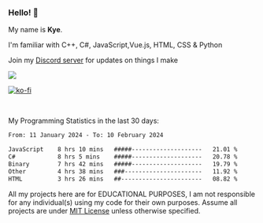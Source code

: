 ### Hello! 👋
My name is **Kye**.

I'm familiar with C++, C#, JavaScript,Vue.js, HTML, CSS & Python

Join my [Discord server](https://discord.gg/wjWwSgm7Ra) for updates on things I make

<a href="https://discord.gg/wjWwSgm7Ra"><img src="https://discord.com/api/guilds/1104598508020957244/widget.png?style=banner2"></a>

[![ko-fi](https://ko-fi.com/img/githubbutton_sm.svg)](https://ko-fi.com/Y8Y4D37MY)

<br>

My Programming Statistics in the last 30 days:
<!--START_SECTION:waka-->

```txt
From: 11 January 2024 - To: 10 February 2024

JavaScript    8 hrs 10 mins   #####--------------------   21.01 %
C#            8 hrs 5 mins    #####--------------------   20.78 %
Binary        7 hrs 42 mins   #####--------------------   19.79 %
Other         4 hrs 38 mins   ###----------------------   11.92 %
HTML          3 hrs 26 mins   ##-----------------------   08.82 %
```

<!--END_SECTION:waka-->

All my projects here are for EDUCATIONAL PURPOSES, I am not responsible for any individual(s) using my code for their own purposes. Assume all projects are under [MIT License](https://opensource.org/licenses/MIT) unless otherwise specified.

